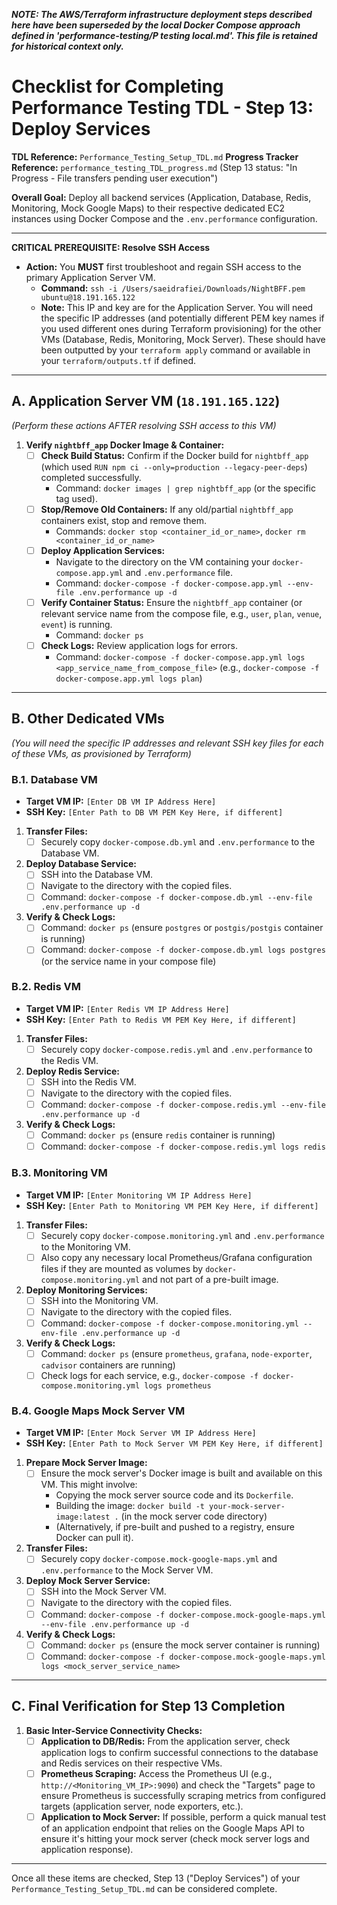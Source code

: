 ***NOTE: The AWS/Terraform infrastructure deployment steps described here have been superseded by the local Docker Compose approach defined in 'performance-testing/P testing local.md'. This file is retained for historical context only.***

# Checklist for Completing Performance Testing TDL - Step 13: Deploy Services

**TDL Reference:** `Performance_Testing_Setup_TDL.md`
**Progress Tracker Reference:** `performance_testing_TDL_progress.md` (Step 13 status: "In Progress - File transfers pending user execution")

**Overall Goal:** Deploy all backend services (Application, Database, Redis, Monitoring, Mock Google Maps) to their respective dedicated EC2 instances using Docker Compose and the `.env.performance` configuration.

---

**CRITICAL PREREQUISITE: Resolve SSH Access**

*   **Action:** You **MUST** first troubleshoot and regain SSH access to the primary Application Server VM.
    *   **Command:** `ssh -i /Users/saeidrafiei/Downloads/NightBFF.pem ubuntu@18.191.165.122`
    *   **Note:** This IP and key are for the Application Server. You will need the specific IP addresses (and potentially different PEM key names if you used different ones during Terraform provisioning) for the other VMs (Database, Redis, Monitoring, Mock Server). These should have been outputted by your `terraform apply` command or available in your `terraform/outputs.tf` if defined.

---

## A. Application Server VM (`18.191.165.122`)

*(Perform these actions AFTER resolving SSH access to this VM)*

1.  **Verify `nightbff_app` Docker Image & Container:**
    *   [ ] **Check Build Status:** Confirm if the Docker build for `nightbff_app` (which used `RUN npm ci --only=production --legacy-peer-deps`) completed successfully.
        *   Command: `docker images | grep nightbff_app` (or the specific tag used).
    *   [ ] **Stop/Remove Old Containers:** If any old/partial `nightbff_app` containers exist, stop and remove them.
        *   Commands: `docker stop <container_id_or_name>`, `docker rm <container_id_or_name>`
    *   [ ] **Deploy Application Services:**
        *   Navigate to the directory on the VM containing your `docker-compose.app.yml` and `.env.performance` file.
        *   Command: `docker-compose -f docker-compose.app.yml --env-file .env.performance up -d`
    *   [ ] **Verify Container Status:** Ensure the `nightbff_app` container (or relevant service name from the compose file, e.g., `user`, `plan`, `venue`, `event`) is running.
        *   Command: `docker ps`
    *   [ ] **Check Logs:** Review application logs for errors.
        *   Command: `docker-compose -f docker-compose.app.yml logs <app_service_name_from_compose_file>` (e.g., `docker-compose -f docker-compose.app.yml logs plan`)

---

## B. Other Dedicated VMs

*(You will need the specific IP addresses and relevant SSH key files for each of these VMs, as provisioned by Terraform)*

### B.1. Database VM

*   **Target VM IP:** `[Enter DB VM IP Address Here]`
*   **SSH Key:** `[Enter Path to DB VM PEM Key Here, if different]`

1.  **Transfer Files:**
    *   [ ] Securely copy `docker-compose.db.yml` and `.env.performance` to the Database VM.
2.  **Deploy Database Service:**
    *   [ ] SSH into the Database VM.
    *   [ ] Navigate to the directory with the copied files.
    *   [ ] Command: `docker-compose -f docker-compose.db.yml --env-file .env.performance up -d`
3.  **Verify & Check Logs:**
    *   [ ] Command: `docker ps` (ensure `postgres` or `postgis/postgis` container is running)
    *   [ ] Command: `docker-compose -f docker-compose.db.yml logs postgres` (or the service name in your compose file)

### B.2. Redis VM

*   **Target VM IP:** `[Enter Redis VM IP Address Here]`
*   **SSH Key:** `[Enter Path to Redis VM PEM Key Here, if different]`

1.  **Transfer Files:**
    *   [ ] Securely copy `docker-compose.redis.yml` and `.env.performance` to the Redis VM.
2.  **Deploy Redis Service:**
    *   [ ] SSH into the Redis VM.
    *   [ ] Navigate to the directory with the copied files.
    *   [ ] Command: `docker-compose -f docker-compose.redis.yml --env-file .env.performance up -d`
3.  **Verify & Check Logs:**
    *   [ ] Command: `docker ps` (ensure `redis` container is running)
    *   [ ] Command: `docker-compose -f docker-compose.redis.yml logs redis`

### B.3. Monitoring VM

*   **Target VM IP:** `[Enter Monitoring VM IP Address Here]`
*   **SSH Key:** `[Enter Path to Monitoring VM PEM Key Here, if different]`

1.  **Transfer Files:**
    *   [ ] Securely copy `docker-compose.monitoring.yml` and `.env.performance` to the Monitoring VM.
    *   [ ] Also copy any necessary local Prometheus/Grafana configuration files if they are mounted as volumes by `docker-compose.monitoring.yml` and not part of a pre-built image.
2.  **Deploy Monitoring Services:**
    *   [ ] SSH into the Monitoring VM.
    *   [ ] Navigate to the directory with the copied files.
    *   [ ] Command: `docker-compose -f docker-compose.monitoring.yml --env-file .env.performance up -d`
3.  **Verify & Check Logs:**
    *   [ ] Command: `docker ps` (ensure `prometheus`, `grafana`, `node-exporter`, `cadvisor` containers are running)
    *   [ ] Check logs for each service, e.g., `docker-compose -f docker-compose.monitoring.yml logs prometheus`

### B.4. Google Maps Mock Server VM

*   **Target VM IP:** `[Enter Mock Server VM IP Address Here]`
*   **SSH Key:** `[Enter Path to Mock Server VM PEM Key Here, if different]`

1.  **Prepare Mock Server Image:**
    *   [ ] Ensure the mock server's Docker image is built and available on this VM. This might involve:
        *   Copying the mock server source code and its `Dockerfile`.
        *   Building the image: `docker build -t your-mock-server-image:latest .` (in the mock server code directory)
        *   (Alternatively, if pre-built and pushed to a registry, ensure Docker can pull it).
2.  **Transfer Files:**
    *   [ ] Securely copy `docker-compose.mock-google-maps.yml` and `.env.performance` to the Mock Server VM.
3.  **Deploy Mock Server Service:**
    *   [ ] SSH into the Mock Server VM.
    *   [ ] Navigate to the directory with the copied files.
    *   [ ] Command: `docker-compose -f docker-compose.mock-google-maps.yml --env-file .env.performance up -d`
4.  **Verify & Check Logs:**
    *   [ ] Command: `docker ps` (ensure the mock server container is running)
    *   [ ] Command: `docker-compose -f docker-compose.mock-google-maps.yml logs <mock_server_service_name>`

---

## C. Final Verification for Step 13 Completion

1.  **Basic Inter-Service Connectivity Checks:**
    *   [ ] **Application to DB/Redis:** From the application server, check application logs to confirm successful connections to the database and Redis services on their respective VMs.
    *   [ ] **Prometheus Scraping:** Access the Prometheus UI (e.g., `http://<Monitoring_VM_IP>:9090`) and check the "Targets" page to ensure Prometheus is successfully scraping metrics from configured targets (application server, node exporters, etc.).
    *   [ ] **Application to Mock Server:** If possible, perform a quick manual test of an application endpoint that relies on the Google Maps API to ensure it's hitting your mock server (check mock server logs and application response).

---

Once all these items are checked, Step 13 ("Deploy Services") of your `Performance_Testing_Setup_TDL.md` can be considered complete. 